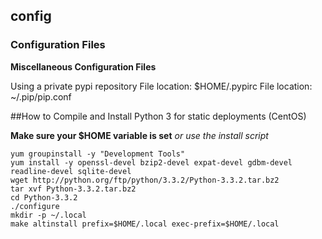 ## config
### Configuration Files

**Miscellaneous Configuration Files**

Using a private pypi repository
File location: $HOME/.pypirc
File location: ~/.pip/pip.conf

##How to Compile and Install Python 3 for static deployments (CentOS)

**Make sure your $HOME variable is set**
*or use the install script*
```
yum groupinstall -y "Development Tools"
yum install -y openssl-devel bzip2-devel expat-devel gdbm-devel readline-devel sqlite-devel
wget http://python.org/ftp/python/3.3.2/Python-3.3.2.tar.bz2
tar xvf Python-3.3.2.tar.bz2
cd Python-3.3.2
./configure
mkdir -p ~/.local
make altinstall prefix=$HOME/.local exec-prefix=$HOME/.local
```

